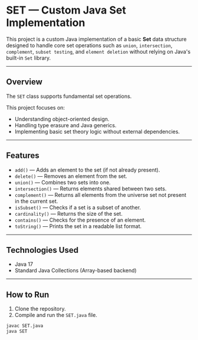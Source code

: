 # SET — Custom Java Set Implementation

This project is a custom Java implementation of a basic **Set** data structure designed to handle core set operations such as `union`, `intersection`, `complement`, `subset testing`, and `element deletion` without relying on Java's built-in `Set` library.

---

## Overview
The `SET` class supports fundamental set operations.

This project focuses on:
- Understanding object-oriented design.
- Handling type erasure and Java generics.
- Implementing basic set theory logic without external dependencies.

---

## Features
- `add()` — Adds an element to the set (if not already present).
- `delete()` — Removes an element from the set.
- `union()` — Combines two sets into one.
- `intersection()` — Returns elements shared between two sets.
- `complement()` — Returns all elements from the universe set not present in the current set.
- `isSubset()` — Checks if a set is a subset of another.
- `cardinality()` — Returns the size of the set.
- `contains()` — Checks for the presence of an element.
- `toString()` — Prints the set in a readable list format.

---

## Technologies Used
- Java 17
- Standard Java Collections (Array-based backend)

---

## How to Run
1. Clone the repository.
2. Compile and run the `SET.java` file.
```bash
javac SET.java
java SET
